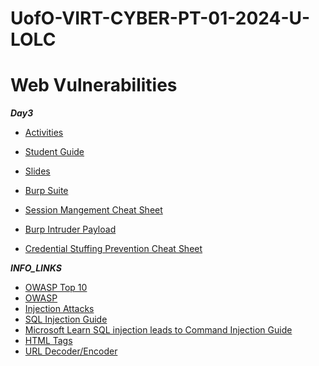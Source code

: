 # UofO-VIRT-CYBER-PT-01-2024-U-LOLC


# Web Vulnerabilities

**_Day3_**
- [Activities](https://git.bootcampcontent.com/University-of-Oregon/UofO-VIRT-CYBER-PT-01-2024-U-LOLC/-/tree/main/15-Web-Vulnerabilities-and-Hardening/3/Activities?ref_type=heads)
- [Student Guide](https://git.bootcampcontent.com/University-of-Oregon/UofO-VIRT-CYBER-PT-01-2024-U-LOLC/-/blob/main/15-Web-Vulnerabilities-and-Hardening/3/StudentGuide.md?ref_type=heads)
- [Slides](https://docs.google.com/presentation/d/1zDfB7VXUAdyXu9sHUm-EAMGCk9mMOafl0-h3YH5pf2U/edit#slide=id.g4789b2c72f_0_6)

- [Burp Suite](https://portswigger.net/burp/documentation/desktop/tools)
- [Session Mangement Cheat Sheet](https://cheatsheetseries.owasp.org/cheatsheets/Session_Management_Cheat_Sheet.html)
- [Burp Intruder Payload](https://portswigger.net/burp/documentation/desktop/tools/intruder/configure-attack/positions)
- [Credential Stuffing Prevention Cheat Sheet](https://cheatsheetseries.owasp.org/cheatsheets/Credential_Stuffing_Prevention_Cheat_Sheet.html)

**_INFO_LINKS_**
- [OWASP Top 10](https://owasp.org/www-project-top-ten/)
- [OWASP](https://owasp.org/)
- [Injection Attacks](https://www.esds.co.in/blog/what-are-injection-attacks-and-their-types/#sthash.9MumFwlH.dpbs)
- [SQL Injection Guide](https://techyrick.com/sql-injection-payload-tutorial/)
- [Microsoft Learn SQL injection leads to Command Injection Guide](https://learn.microsoft.com/en-us/sql/relational-databases/system-stored-procedures/xp-cmdshell-transact-sql?view=sql-server-ver15)
- [HTML Tags](https://www.w3schools.com/TAGS/default.ASP)
- [URL Decoder/Encoder](https://meyerweb.com/eric/tools/dencoder/)
